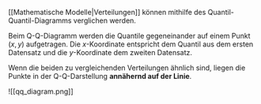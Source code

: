 [[Mathematische Modelle|Verteilungen]] können mithilfe des Quantil-Quantil-Diagramms verglichen werden.

Beim Q-Q-Diagramm werden die Quantile gegeneinander auf einem Punkt $(x,y)$ aufgetragen. Die $x$-Koordinate entspricht dem Quantil aus dem ersten Datensatz und die $y$-Koordinate dem zweiten Datensatz.


Wenn die beiden zu vergleichenden Verteilungen ähnlich sind, liegen die Punkte in der Q-Q-Darstellung **annähernd auf der Linie**.

![[qq_diagram.png]]
